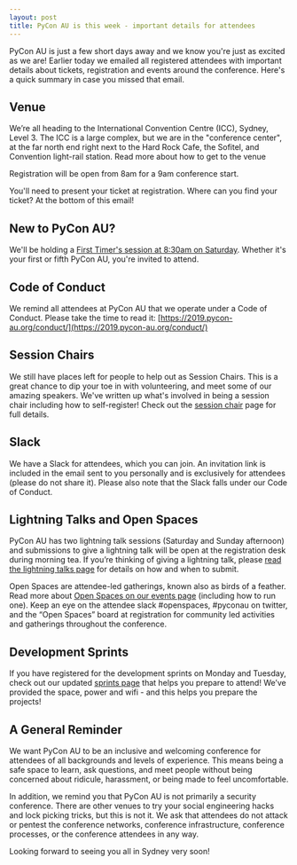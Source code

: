 ```yaml
---
layout: post
title: PyCon AU is this week - important details for attendees
---
```


PyCon AU is just a few short days away and we know you're just as excited as we are! Earlier today we emailed all registered attendees with important details about tickets, registration and events around the conference. Here's a quick summary in case you missed that email.

## Venue
We’re all heading to the International Convention Centre (ICC), Sydney, Level 3. The ICC is a large complex, but we are in the "conference center", at the far north end right next to the Hard Rock Cafe, the Sofitel, and Convention light-rail station. Read more about how to get to the venue

Registration will be open from 8am for a 9am conference start.

You'll need to present your ticket at registration. Where can you find your ticket? At the bottom of this email!

## New to PyCon AU?
We'll be holding a [First Timer's session at 8:30am on Saturday](https://2019.pycon-au.org/talks/first-timers-session). Whether it's your first or fifth PyCon AU, you're invited to attend.

## Code of Conduct
We remind all attendees at PyCon AU that we operate under a Code of Conduct. Please take the time to read it: [https://2019.pycon-au.org/conduct/](https://2019.pycon-au.org/conduct/)

## Session Chairs
We still have places left for people to help out as Session Chairs. This is a great chance to dip your toe in with volunteering, and meet some of our amazing speakers. We've written up what's involved in being a session chair including how to self-register! Check out the [session chair](https://2019.pycon-au.org/session-chairs/) page for full details.

## Slack
We have a Slack for attendees, which you can join. An invitation link is included in the email sent to you personally and is exclusively for attendees (please do not share it). Please also note that the Slack falls under our Code of Conduct.

## Lightning Talks and Open Spaces
PyCon AU has two lightning talk sessions (Saturday and Sunday afternoon) and submissions to give a lightning talk will be open at the registration desk during morning tea. If you’re thinking of giving a lightning talk, please [read the lightning talks page](https://2019.pycon-au.org/lightning-talks/) for details on how and when to submit.

Open Spaces are attendee-led gatherings, known also as birds of a feather. Read more about [Open Spaces on our events page](https://2019.pycon-au.org/events#open-spaces) (including how to run one). Keep an eye on the attendee slack #openspaces, #pyconau on twitter, and the “Open Spaces” board at registration for community led activities and gatherings throughout the conference.

## Development Sprints
If you have registered for the development sprints on Monday and Tuesday, check out our updated [sprints page](https://2019.pycon-au.org/sprints) that helps you prepare to attend! We’ve provided the space, power and wifi - and this helps you prepare the projects!

## A General Reminder
We want PyCon AU to be an inclusive and welcoming conference for attendees of all backgrounds and levels of experience. This means being a safe space to learn, ask questions, and meet people without being concerned about ridicule, harassment, or being made to feel uncomfortable.

In addition, we remind you that PyCon AU is not primarily a security conference. There are other venues to try your social engineering hacks and lock picking tricks, but this is not it. We ask that attendees do not attack or pentest the conference networks, conference infrastructure, conference processes, or the conference attendees in any way.

Looking forward to seeing you all in Sydney very soon!